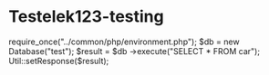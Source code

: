 # Testelek123-testing

require_once("../common/php/environment.php");
$db = new Database("test");
$result = $db ->execute("SELECT * FROM car");
Util::setResponse($result);

